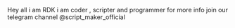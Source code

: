 Hey all i am RDK i am coder , scripter and programmer for more info join our telegram channel @script_maker_official

